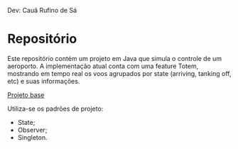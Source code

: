 Dev: Cauã Rufino de Sá

# Repositório

Este repositório contém um projeto em Java que simula o controle de um aeroporto. A implementação atual conta com uma feature Totem, mostrando em tempo real os voos agrupados por state (arriving, tanking off, etc) e suas informações.

[Projeto base](https://github.com/ednilsonrossi/ProjetoBase_Aeroporto)

Utiliza-se os padrões de projeto:

- State;
- Observer;
- Singleton.
